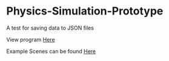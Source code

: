 # Physics-Simulation-Prototype
A test for saving data to JSON files

View program [Here](https://lbhs.github.io/Games/PhysicsSimulation/)

Example Scenes can be found [Here](https://github.com/lbhs/Physics-Simulation-Prototype/tree/master/Simulators)
